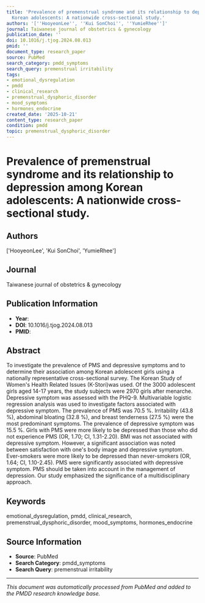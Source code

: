 ```yaml
---
title: 'Prevalence of premenstrual syndrome and its relationship to depression among
  Korean adolescents: A nationwide cross-sectional study.'
authors: '[''HooyeonLee'', ''Kui SonChoi'', ''YumieRhee'']'
journal: Taiwanese journal of obstetrics & gynecology
publication_date: ''
doi: 10.1016/j.tjog.2024.08.013
pmid: ''
document_type: research_paper
source: PubMed
search_category: pmdd_symptoms
search_query: premenstrual irritability
tags:
- emotional_dysregulation
- pmdd
- clinical_research
- premenstrual_dysphoric_disorder
- mood_symptoms
- hormones_endocrine
created_date: '2025-10-21'
content_type: research_paper
condition: pmdd
topic: premenstrual_dysphoric_disorder
---
```


# Prevalence of premenstrual syndrome and its relationship to depression among Korean adolescents: A nationwide cross-sectional study.

## Authors
['HooyeonLee', 'Kui SonChoi', 'YumieRhee']

## Journal
Taiwanese journal of obstetrics & gynecology

## Publication Information
- **Year**: 
- **DOI**: 10.1016/j.tjog.2024.08.013
- **PMID**: 

## Abstract
To investigate the prevalence of PMS and depressive symptoms and to determine their association among Korean adolescent girls using a nationally representative cross-sectional survey. The Korean Study of Women's Health Related Issues (K-Stori)was used. Of the 3000 adolescent girls aged 14-17 years, the study subjects were 2970 girls after menarche. Depressive symptom was assessed with the PHQ-9. Multivariable logistic regression analysis was used to investigate factors associated with depressive symptom. The prevalence of PMS was 70.5 %. Irritability (43.8 %), abdominal bloating (32.8 %), and breast tenderness (27.5 %) were the most predominant symptoms. The prevalence of depressive symptom was 15.5 %. Girls with PMS were more likely to be depressed than those who did not experience PMS (OR, 1.70; CI, 1.31-2.20). BMI was not associated with depressive symptom. However, a significant association was noted between satisfaction with one's body image and depressive symptom. Ever-smokers were more likely to be depressed than never-smokers (OR, 1.64; CI, 1.10-2.45). PMS were significantly associated with depressive symptom. PMS should be taken into account in the management of depression. Our study emphasized the significance of a multidisciplinary approach.

## Keywords
emotional_dysregulation, pmdd, clinical_research, premenstrual_dysphoric_disorder, mood_symptoms, hormones_endocrine

## Source Information
- **Source**: PubMed
- **Search Category**: pmdd_symptoms
- **Search Query**: premenstrual irritability

---
*This document was automatically processed from PubMed and added to the PMDD research knowledge base.*

